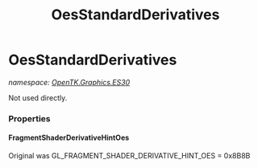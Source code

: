 ﻿---
title: OesStandardDerivatives
---

# OesStandardDerivatives
_namespace: [OpenTK.Graphics.ES30](N-OpenTK.Graphics.ES30.html)_

Not used directly.



### Properties

#### FragmentShaderDerivativeHintOes
Original was GL_FRAGMENT_SHADER_DERIVATIVE_HINT_OES = 0x8B8B

